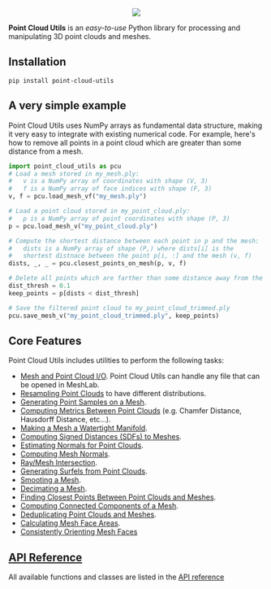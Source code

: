 <p align="center">
  <img src="imgs/logo_solarized_tint.png">
</p>

**Point Cloud Utils** is an _easy-to-use_ Python library for processing
and manipulating 3D point clouds and meshes.

## Installation
``` shell
pip install point-cloud-utils
```

## A very simple example
Point Cloud Utils uses NumPy arrays as fundamental data structure, making it very easy to integrate with existing numerical code.
For example, here's how to remove all points in a point cloud which are greater than some distance from a mesh.

``` py
import point_cloud_utils as pcu
# Load a mesh stored in my_mesh.ply:
#   v is a NumPy array of coordinates with shape (V, 3)
#   f is a NumPy array of face indices with shape (F, 3)
v, f = pcu.load_mesh_vf("my_mesh.ply")

# Load a point cloud stored in my_point_cloud.ply:
#   p is a NumPy array of point coordinates with shape (P, 3)
p = pcu.load_mesh_v("my_point_cloud.ply")

# Compute the shortest distance between each point in p and the mesh:
#   dists is a NumPy array of shape (P,) where dists[i] is the
#   shortest distnace between the point p[i, :] and the mesh (v, f)
dists, _, _ = pcu.closest_points_on_mesh(p, v, f)

# Delete all points which are farther than some distance away from the mesh
dist_thresh = 0.1
keep_points = p[dists < dist_thresh]

# Save the filtered point cloud to my_point_cloud_trimmed.ply
pcu.save_mesh_v("my_point_cloud_trimmed.ply", keep_points)
```



## Core Features
Point Cloud Utils includes utilities to perform the following tasks:

* [Mesh and Point Cloud I/O](sections/mesh_io). Point Cloud Utils can handle any file that can be opened in MeshLab.
* [Resampling Point Clouds](sections/point_cloud_resampling) to have different distributions.
* [Generating Point Samples on a Mesh](sections/mesh_sampling).
* [Computing Metrics Between Point Clouds](sections/shape_metrics) (e.g. Chamfer Distance, Hausdorff Distance, etc...).
* [Making a Mesh a Watertight Manifold](sections/watertight_manifold).
* [Computing Signed Distances (SDFs) to Meshes](sections/mesh_sdf).
* [Estimating Normals for Point Clouds](sections/point_cloud_normal_estimation).
* [Computing Mesh Normals](sections/mesh_normal_estimation).
* [Ray/Mesh Intersection](sections/ray_mesh_intersection).
* [Generating Surfels from Point Clouds](sections/surfels).
* [Smooting a Mesh](sections/mesh_smoothing).
* [Decimating a Mesh](sections/mesh_decimation).
* [Finding Closest Points Between Point Clouds and Meshes](sections/closest_point_on_mesh).
* [Computing Connected Components of a Mesh](sections/computing_connected_components_of_a_mesh).
* [Deduplicating Point Clouds and Meshes](sections/deduplicating_point_clouds_and_meshes).
* [Calculating Mesh Face Areas](sections/calculating_mesh_face_areas).
* [Consistently Orienting Mesh Faces](sections/consistently_orienting_mesh_faces.md)


## [API Reference](sections/api_reference.md)
All available functions and classes are listed in the [API reference](sections/api_reference.md)